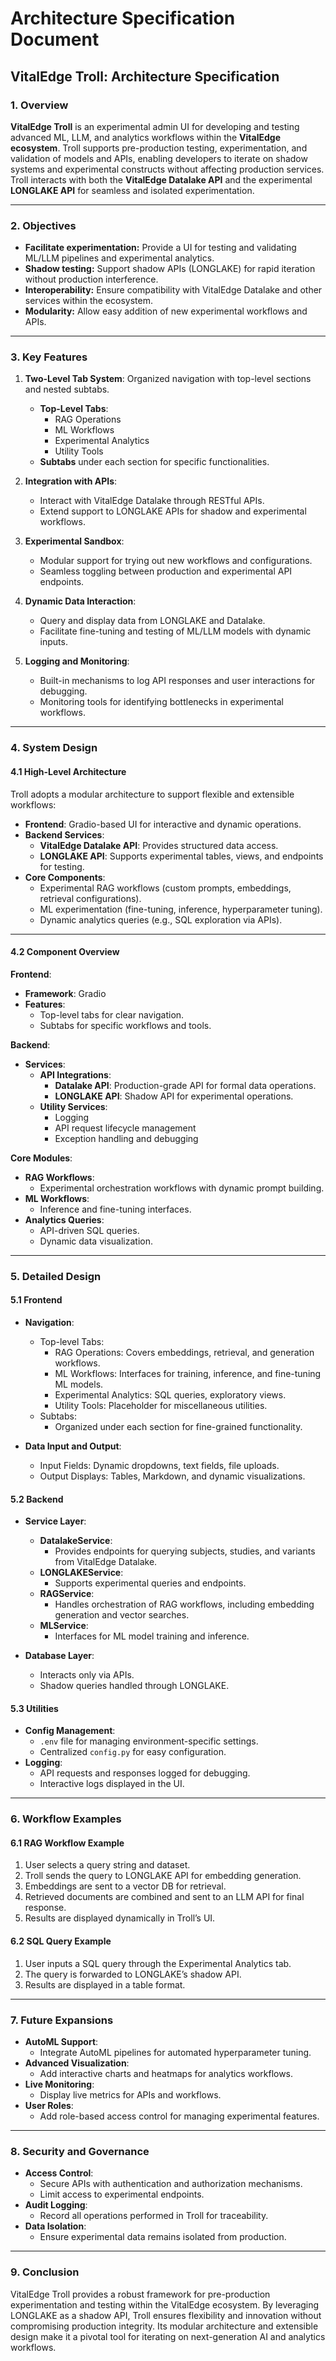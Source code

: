 # Architecture Specification Document

## VitalEdge Troll: Architecture Specification

### **1. Overview**
**VitalEdge Troll** is an experimental admin UI for developing and testing advanced ML, LLM, and analytics workflows within the **VitalEdge ecosystem**. Troll supports pre-production testing, experimentation, and validation of models and APIs, enabling developers to iterate on shadow systems and experimental constructs without affecting production services. Troll interacts with both the **VitalEdge Datalake API** and the experimental **LONGLAKE API** for seamless and isolated experimentation.

---

### **2. Objectives**
- **Facilitate experimentation:** Provide a UI for testing and validating ML/LLM pipelines and experimental analytics.
- **Shadow testing:** Support shadow APIs (LONGLAKE) for rapid iteration without production interference.
- **Interoperability:** Ensure compatibility with VitalEdge Datalake and other services within the ecosystem.
- **Modularity:** Allow easy addition of new experimental workflows and APIs.

---

### **3. Key Features**
1. **Two-Level Tab System**: Organized navigation with top-level sections and nested subtabs.
   - **Top-Level Tabs**:
     - RAG Operations
     - ML Workflows
     - Experimental Analytics
     - Utility Tools
   - **Subtabs** under each section for specific functionalities.

2. **Integration with APIs**:
   - Interact with VitalEdge Datalake through RESTful APIs.
   - Extend support to LONGLAKE APIs for shadow and experimental workflows.

3. **Experimental Sandbox**:
   - Modular support for trying out new workflows and configurations.
   - Seamless toggling between production and experimental API endpoints.

4. **Dynamic Data Interaction**:
   - Query and display data from LONGLAKE and Datalake.
   - Facilitate fine-tuning and testing of ML/LLM models with dynamic inputs.

5. **Logging and Monitoring**:
   - Built-in mechanisms to log API responses and user interactions for debugging.
   - Monitoring tools for identifying bottlenecks in experimental workflows.

---

### **4. System Design**

#### **4.1 High-Level Architecture**
Troll adopts a modular architecture to support flexible and extensible workflows:

- **Frontend**: Gradio-based UI for interactive and dynamic operations.
- **Backend Services**:
  - **VitalEdge Datalake API**: Provides structured data access.
  - **LONGLAKE API**: Supports experimental tables, views, and endpoints for testing.
- **Core Components**:
  - Experimental RAG workflows (custom prompts, embeddings, retrieval configurations).
  - ML experimentation (fine-tuning, inference, hyperparameter tuning).
  - Dynamic analytics queries (e.g., SQL exploration via APIs).

---

#### **4.2 Component Overview**
**Frontend**:
- **Framework**: Gradio
- **Features**:
  - Top-level tabs for clear navigation.
  - Subtabs for specific workflows and tools.

**Backend**:
- **Services**:
  - **API Integrations**:
    - **Datalake API**: Production-grade API for formal data operations.
    - **LONGLAKE API**: Shadow API for experimental operations.
  - **Utility Services**:
    - Logging
    - API request lifecycle management
    - Exception handling and debugging

**Core Modules**:
- **RAG Workflows**:
  - Experimental orchestration workflows with dynamic prompt building.
- **ML Workflows**:
  - Inference and fine-tuning interfaces.
- **Analytics Queries**:
  - API-driven SQL queries.
  - Dynamic data visualization.

---

### **5. Detailed Design**

#### **5.1 Frontend**
- **Navigation**:
  - Top-level Tabs:
    - RAG Operations: Covers embeddings, retrieval, and generation workflows.
    - ML Workflows: Interfaces for training, inference, and fine-tuning ML models.
    - Experimental Analytics: SQL queries, exploratory views.
    - Utility Tools: Placeholder for miscellaneous utilities.
  - Subtabs:
    - Organized under each section for fine-grained functionality.

- **Data Input and Output**:
  - Input Fields: Dynamic dropdowns, text fields, file uploads.
  - Output Displays: Tables, Markdown, and dynamic visualizations.

#### **5.2 Backend**
- **Service Layer**:
  - **DatalakeService**:
    - Provides endpoints for querying subjects, studies, and variants from VitalEdge Datalake.
  - **LONGLAKEService**:
    - Supports experimental queries and endpoints.
  - **RAGService**:
    - Handles orchestration of RAG workflows, including embedding generation and vector searches.
  - **MLService**:
    - Interfaces for ML model training and inference.

- **Database Layer**:
  - Interacts only via APIs.
  - Shadow queries handled through LONGLAKE.

#### **5.3 Utilities**
- **Config Management**:
  - `.env` file for managing environment-specific settings.
  - Centralized `config.py` for easy configuration.
- **Logging**:
  - API requests and responses logged for debugging.
  - Interactive logs displayed in the UI.

---

### **6. Workflow Examples**

#### **6.1 RAG Workflow Example**
1. User selects a query string and dataset.
2. Troll sends the query to LONGLAKE API for embedding generation.
3. Embeddings are sent to a vector DB for retrieval.
4. Retrieved documents are combined and sent to an LLM API for final response.
5. Results are displayed dynamically in Troll’s UI.

#### **6.2 SQL Query Example**
1. User inputs a SQL query through the Experimental Analytics tab.
2. The query is forwarded to LONGLAKE’s shadow API.
3. Results are displayed in a table format.

---

### **7. Future Expansions**
- **AutoML Support**:
  - Integrate AutoML pipelines for automated hyperparameter tuning.
- **Advanced Visualization**:
  - Add interactive charts and heatmaps for analytics workflows.
- **Live Monitoring**:
  - Display live metrics for APIs and workflows.
- **User Roles**:
  - Add role-based access control for managing experimental features.

---

### **8. Security and Governance**
- **Access Control**:
  - Secure APIs with authentication and authorization mechanisms.
  - Limit access to experimental endpoints.
- **Audit Logging**:
  - Record all operations performed in Troll for traceability.
- **Data Isolation**:
  - Ensure experimental data remains isolated from production.

---

### **9. Conclusion**
VitalEdge Troll provides a robust framework for pre-production experimentation and testing within the VitalEdge ecosystem. By leveraging LONGLAKE as a shadow API, Troll ensures flexibility and innovation without compromising production integrity. Its modular architecture and extensible design make it a pivotal tool for iterating on next-generation AI and analytics workflows.

